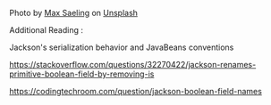 Photo by <a href="https://unsplash.com/@maxsaeling?utm_content=creditCopyText&utm_medium=referral&utm_source=unsplash">Max Saeling</a> on <a href="https://unsplash.com/photos/pen-on-book-_CGxNOLM1gQ?utm_content=creditCopyText&utm_medium=referral&utm_source=unsplash">Unsplash</a>
      

Additional Reading :

Jackson's serialization behavior and JavaBeans conventions

https://stackoverflow.com/questions/32270422/jackson-renames-primitive-boolean-field-by-removing-is

https://codingtechroom.com/question/jackson-boolean-field-names

